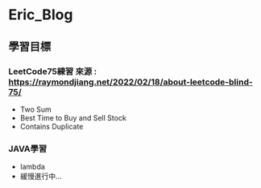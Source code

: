 # Eric_Blog

## 學習目標

### LeetCode75練習 來源 : https://raymondjiang.net/2022/02/18/about-leetcode-blind-75/
* Two Sum
* Best Time to Buy and Sell Stock
* Contains Duplicate

### JAVA學習
* lambda
* 緩慢進行中...

